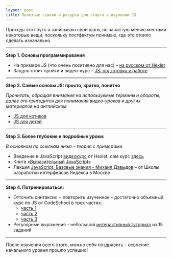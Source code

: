 ```yaml
---
layout: post
title: Полезные ссылки и ресурсы для старта в изучении JS
---
```


Проходя этот путь я записываю свои шаги, но зачастую меняю местами некоторые вещи, поскольку постфактум понимаю, где это стоило сделать изначально. 

---

  __Step 1. Основы программирования__
  
  * На примере JS (что очень позитивно для нас) – [на русском от Hexlet](https://ru.hexlet.io/courses/programming-basics)
  * Заодно стоит пройти и видео-курс – [JS: подготовка к работе](https://ru.hexlet.io/courses/javascript_setup) 
  
---  
  
  __Step 2. Самые основы JS: просто, кратко, понятно__
  
  _Прочитать, обращая внимания на используемые термины и обороты, далее это пригодится для понимания видео-уроков и других материалов на английском_
  
  * [JS для котиков](http://jsforcats.com/)
  * [JS для детей](http://fileshare.cqproject.net/files//jsfkids.pdf)
  
---
  
  __Step 3. Более глубокие и подробные уроки:__
  
  _В основном по ссылкам ниже - теория с примерами_
  
  * Введение в JavaScript [видеокурс](https://www.youtube.com/playlist?list=PLo6puixMwuSNxJCgadaaavKqq4-ocKPrR) от Hexlet, сам курс [здесь](https://ru.hexlet.io/courses/javascript_101)
  * Книга [«Выразительный JavaScript»](https://karmazzin.gitbooks.io/eloquentjavascript_ru/content/)  
  * Лекция [JavaScript. Базовые знания - Михаил Давыдов](https://youtu.be/vbdsTTDInTY) – от Школы разработки интерфейсов Яндекса в Москве
  
---
  
  __Step 4. Потренироваться:__
  
  * Отточить синтаксис + повторить изученное – достаточно объемный курс по JS от CodeSchool в трех частях:
    - [часть 1](https://www.codeschool.com/courses/javascript-road-trip-part-1)
    - [часть 2](https://www.codeschool.com/courses/javascript-road-trip-part-2)
    - [часть 3](https://www.codeschool.com/courses/javascript-road-trip-part-3)
  * Регулярные выражения – небольшой [интерактивный туториал](http://regexone.com/lesson/introduction_abcs) из 15 заданий
  
---

  После изучения всего этого, можно себя поздравить – освоение начального уровня прошло успешно!  